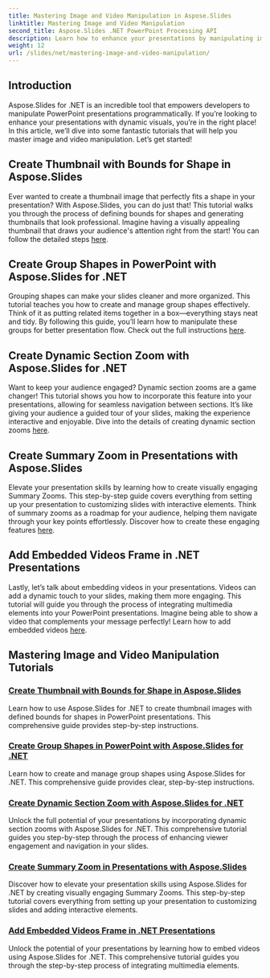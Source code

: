 ```yaml
---
title: Mastering Image and Video Manipulation in Aspose.Slides
linktitle: Mastering Image and Video Manipulation
second_title: Aspose.Slides .NET PowerPoint Processing API
description: Learn how to enhance your presentations by manipulating images and videos using Aspose.Slides for .NET. This comprehensive guide covers step-by-step tutorials.
weight: 12
url: /slides/net/mastering-image-and-video-manipulation/
---
```

## Introduction

Aspose.Slides for .NET is an incredible tool that empowers developers to manipulate PowerPoint presentations programmatically. If you’re looking to enhance your presentations with dynamic visuals, you’re in the right place! In this article, we’ll dive into some fantastic tutorials that will help you master image and video manipulation. Let’s get started!

## Create Thumbnail with Bounds for Shape in Aspose.Slides

Ever wanted to create a thumbnail image that perfectly fits a shape in your presentation? With Aspose.Slides, you can do just that! This tutorial walks you through the process of defining bounds for shapes and generating thumbnails that look professional. Imagine having a visually appealing thumbnail that draws your audience's attention right from the start! You can follow the detailed steps [here](./create-thumbnail-bounds-shape/).

## Create Group Shapes in PowerPoint with Aspose.Slides for .NET

Grouping shapes can make your slides cleaner and more organized. This tutorial teaches you how to create and manage group shapes effectively. Think of it as putting related items together in a box—everything stays neat and tidy. By following this guide, you’ll learn how to manipulate these groups for better presentation flow. Check out the full instructions [here](./create-group-shapes/).

## Create Dynamic Section Zoom with Aspose.Slides for .NET

Want to keep your audience engaged? Dynamic section zooms are a game changer! This tutorial shows you how to incorporate this feature into your presentations, allowing for seamless navigation between sections. It’s like giving your audience a guided tour of your slides, making the experience interactive and enjoyable. Dive into the details of creating dynamic section zooms [here](./create-dynamic-section-zoom/).

## Create Summary Zoom in Presentations with Aspose.Slides

Elevate your presentation skills by learning how to create visually engaging Summary Zooms. This step-by-step guide covers everything from setting up your presentation to customizing slides with interactive elements. Think of summary zooms as a roadmap for your audience, helping them navigate through your key points effortlessly. Discover how to create these engaging features [here](./create-summary-zoom/).

## Add Embedded Videos Frame in .NET Presentations

Lastly, let’s talk about embedding videos in your presentations. Videos can add a dynamic touch to your slides, making them more engaging. This tutorial will guide you through the process of integrating multimedia elements into your PowerPoint presentations. Imagine being able to show a video that complements your message perfectly! Learn how to add embedded videos [here](./add-embedded-videos-frame/).

## Mastering Image and Video Manipulation Tutorials
### [Create Thumbnail with Bounds for Shape in Aspose.Slides](./create-thumbnail-bounds-shape/)
Learn how to use Aspose.Slides for .NET to create thumbnail images with defined bounds for shapes in PowerPoint presentations. This comprehensive guide provides step-by-step instructions.
### [Create Group Shapes in PowerPoint with Aspose.Slides for .NET](./create-group-shapes/)
Learn how to create and manage group shapes using Aspose.Slides for .NET. This comprehensive guide provides clear, step-by-step instructions.
### [Create Dynamic Section Zoom with Aspose.Slides for .NET](./create-dynamic-section-zoom/)
Unlock the full potential of your presentations by incorporating dynamic section zooms with Aspose.Slides for .NET. This comprehensive tutorial guides you step-by-step through the process of enhancing viewer engagement and navigation in your slides.
### [Create Summary Zoom in Presentations with Aspose.Slides](./create-summary-zoom/)
Discover how to elevate your presentation skills using Aspose.Slides for .NET by creating visually engaging Summary Zooms. This step-by-step tutorial covers everything from setting up your presentation to customizing slides and adding interactive elements.
### [Add Embedded Videos Frame in .NET Presentations](./add-embedded-videos-frame/)
Unlock the potential of your presentations by learning how to embed videos using Aspose.Slides for .NET. This comprehensive tutorial guides you through the step-by-step process of integrating multimedia elements.